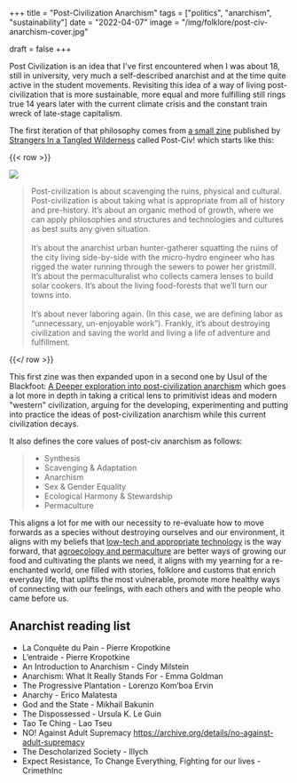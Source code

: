 +++
title = "Post-Civilization Anarchism"
tags = ["politics", "anarchism", "sustainability"]
date = "2022-04-07"
image = "/img/folklore/post-civ-anarchism-cover.jpg"

draft = false
+++

Post Civilization is an idea that I've first encountered when I was about 18, still in university, very much a self-described anarchist and at the time quite active in the student movements. Revisiting this idea of a way of living post-civilization that is more sustainable, more equal and more fulfilling still rings true 14 years later with the current climate crisis and the constant train wreck of late-stage capitalism.

The first iteration of that philosophy comes from [a small zine](https://theanarchistlibrary.org/library/strangers-in-a-tangled-wilderness-post-civ-a-brief-philosophical-and-political-introduction-to) published by [Strangers In a Tangled Wilderness](https://www.tangledwilderness.org/) called Post-Civ! which starts like this:

{{< row >}}

<div class="flex-1 medium-padding-right">
<img src="/img/folklore/post-civ-anarchism.jpg" />
</div>
<div class="flex-2">

<blockquote>Post-civilization is about scavenging the ruins, physical and cultural. Post-civilization is about taking what is appropriate from all of history and pre-history. It’s about an organic method of growth, where we can apply philosophies and structures and technologies and cultures as best suits any given situation.
<br/><br/>
It’s about the anarchist urban hunter-gatherer squatting the ruins of the city living side-by-side with the micro-hydro engineer who has rigged the water running through the sewers to power her gristmill. It’s about the permaculturalist who collects camera lenses to build solar cookers. It’s about the living food-forests that we’ll turn our towns into.
<br/><br/>
It’s about never laboring again. (In this case, we are defining labor as “unnecessary, un-enjoyable work”). Frankly, it’s about destroying civilization and saving the world and living a life of adventure and fulfillment.
</blockquote>

</div>

{{</ row >}}

This first zine was then expanded upon in a second one by Usul of the Blackfoot: [A Deeper exploration into post-civilization anarchism](https://theanarchistlibrary.org/library/usul-of-the-blackfoot-post-civ-a-deeper-exploration) which goes a lot more in depth in taking a critical lens to primitivist ideas and modern "western" civilization, arguing for the developing, experimenting and putting into practice the ideas of post-civilization anarchism while this current civilization decays.

It also defines the core values of post-civ anarchism as follows:

>- Synthesis
>- Scavenging & Adaptation
>- Anarchism
>- Sex & Gender Equality
>- Ecological Harmony & Stewardship
>- Permaculture

This aligns a lot for me with our necessity to re-evaluate how to move forwards as a species without destroying ourselves and our environment, it aligns with my beliefs that [low-tech and appropriate technology](http://localhost:1313/craft/low-tech/) is the way forward, that [agroecology and permaculture](http://localhost:1313/folklore/agroecology/) are better ways of growing our food and cultivating the plants we need, it aligns with my yearning for a re-enchanted world, one filled with stories, folklore and customs that enrich everyday life, that uplifts the most vulnerable, promote more healthy ways of connecting with our feelings, with each others and with the people who came before us.

## Anarchist reading list

- La Conquête du Pain - Pierre Kropotkine
- L’entraide - Pierre Kropotkine
- An Introduction to Anarchism - Cindy Milstein
- Anarchism: What It Really Stands For - Emma Goldman
- The Progressive Plantation - Lorenzo Kom’boa Ervin
- Anarchy - Erico Malatesta
- God and the State - Mikhail Bakunin
- The Dispossessed  - Ursula K. Le Guin
- Tao Te Ching - Lao Tseu
- NO! Against Adult Supremacy https://archive.org/details/no-against-adult-supremacy
- The Descholarized Society - Illych
- Expect Resistance, To Change Everything, Fighting for our lives - CrimethInc
